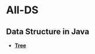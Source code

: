 # All-DS
Data Structure in Java
---
- **[Tree](https://clumsy-writer-7e9.notion.site/Data-Structures-and-Algorithm-d99a6f4bd8624e06896e8c34443beb91)**
